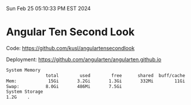 Sun Feb 25 05:10:33 PM EST 2024

# Angular Ten Second Look

Code: https://github.com/kusl/angulartensecondlook

Deployment: https://github.com/angularten/angularten.github.io

```bash
System Memory
               total        used        free      shared  buff/cache   available
Mem:            15Gi       3.2Gi       1.3Gi       332Mi        11Gi        12Gi
Swap:          8.0Gi       486Mi       7.5Gi
System Storage
1.2G	.
```
